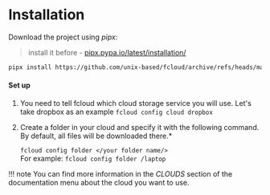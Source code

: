 # Installation

Download the project using <i>pipx</i>:
> install it before - [pipx.pypa.io/latest/installation/](https://pipx.pypa.io/latest/installation/)
```bash
pipx install https://github.com/unix-based/fcloud/archive/refs/heads/main.zip
```

#### Set up

1. You need to tell fcloud which cloud storage service you will use.
 Let's take dropbox as an example
    `fcloud config cloud dropbox`

2. Create a folder in your cloud and specify it with the following command. By default, all files will be downloaded there.*

    `fcloud config folder </your folder name/>`<br>
For example: `fcloud config folder /laptop`


!!! note
    You can find more information in the *CLOUDS* section of the documentation menu about the cloud you want to use.